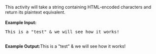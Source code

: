 This activity will take a string containing HTML-encoded characters and return its plaintext equivalent.
<br><br>
<b>Example Input:</b>
<pre>This is a &quot;test&quot; &amp; we will see how it works!</pre>
<br>
<b>Example Output:</b>This is a "test" & we will see how it works!

